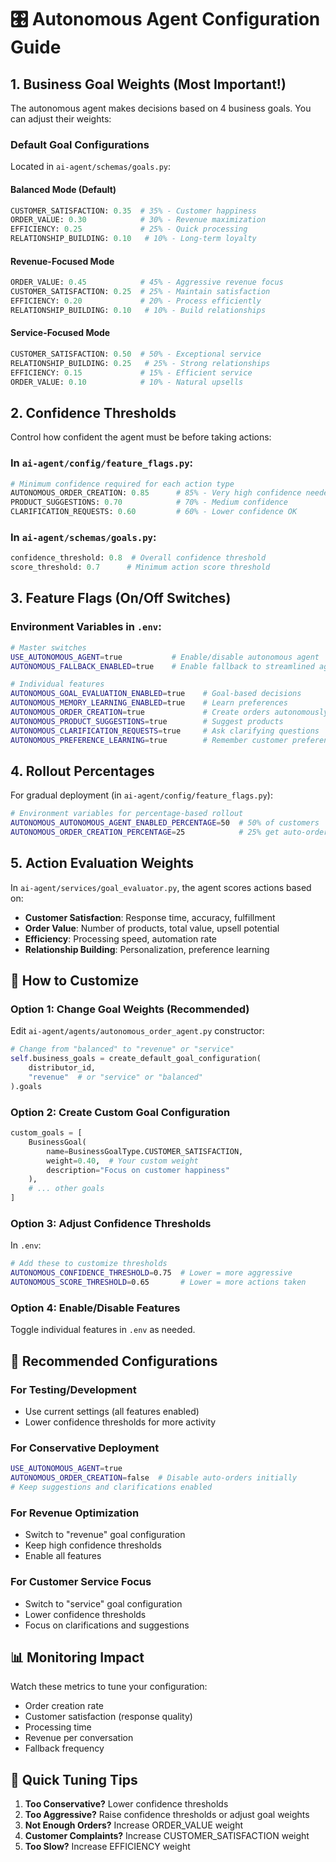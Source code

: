 # 🎛️ Autonomous Agent Configuration Guide

## 1. Business Goal Weights (Most Important!)

The autonomous agent makes decisions based on 4 business goals. You can adjust their weights:

### Default Goal Configurations

Located in `ai-agent/schemas/goals.py`:

#### **Balanced Mode** (Default)
```python
CUSTOMER_SATISFACTION: 0.35  # 35% - Customer happiness
ORDER_VALUE: 0.30            # 30% - Revenue maximization  
EFFICIENCY: 0.25             # 25% - Quick processing
RELATIONSHIP_BUILDING: 0.10   # 10% - Long-term loyalty
```

#### **Revenue-Focused Mode**
```python
ORDER_VALUE: 0.45            # 45% - Aggressive revenue focus
CUSTOMER_SATISFACTION: 0.25  # 25% - Maintain satisfaction
EFFICIENCY: 0.20             # 20% - Process efficiently
RELATIONSHIP_BUILDING: 0.10   # 10% - Build relationships
```

#### **Service-Focused Mode**
```python
CUSTOMER_SATISFACTION: 0.50  # 50% - Exceptional service
RELATIONSHIP_BUILDING: 0.25   # 25% - Strong relationships
EFFICIENCY: 0.15             # 15% - Efficient service
ORDER_VALUE: 0.10            # 10% - Natural upsells
```

## 2. Confidence Thresholds

Control how confident the agent must be before taking actions:

### In `ai-agent/config/feature_flags.py`:
```python
# Minimum confidence required for each action type
AUTONOMOUS_ORDER_CREATION: 0.85      # 85% - Very high confidence needed
PRODUCT_SUGGESTIONS: 0.70            # 70% - Medium confidence
CLARIFICATION_REQUESTS: 0.60         # 60% - Lower confidence OK
```

### In `ai-agent/schemas/goals.py`:
```python
confidence_threshold: 0.8  # Overall confidence threshold
score_threshold: 0.7      # Minimum action score threshold
```

## 3. Feature Flags (On/Off Switches)

### Environment Variables in `.env`:
```bash
# Master switches
USE_AUTONOMOUS_AGENT=true           # Enable/disable autonomous agent
AUTONOMOUS_FALLBACK_ENABLED=true    # Enable fallback to streamlined agent

# Individual features
AUTONOMOUS_GOAL_EVALUATION_ENABLED=true    # Goal-based decisions
AUTONOMOUS_MEMORY_LEARNING_ENABLED=true    # Learn preferences
AUTONOMOUS_ORDER_CREATION=true             # Create orders autonomously
AUTONOMOUS_PRODUCT_SUGGESTIONS=true        # Suggest products
AUTONOMOUS_CLARIFICATION_REQUESTS=true     # Ask clarifying questions
AUTONOMOUS_PREFERENCE_LEARNING=true        # Remember customer preferences
```

## 4. Rollout Percentages

For gradual deployment (in `ai-agent/config/feature_flags.py`):

```bash
# Environment variables for percentage-based rollout
AUTONOMOUS_AUTONOMOUS_AGENT_ENABLED_PERCENTAGE=50  # 50% of customers
AUTONOMOUS_ORDER_CREATION_PERCENTAGE=25            # 25% get auto-orders
```

## 5. Action Evaluation Weights

In `ai-agent/services/goal_evaluator.py`, the agent scores actions based on:

- **Customer Satisfaction**: Response time, accuracy, fulfillment
- **Order Value**: Number of products, total value, upsell potential
- **Efficiency**: Processing speed, automation rate
- **Relationship Building**: Personalization, preference learning

## 📝 How to Customize

### Option 1: Change Goal Weights (Recommended)
Edit `ai-agent/agents/autonomous_order_agent.py` constructor:
```python
# Change from "balanced" to "revenue" or "service"
self.business_goals = create_default_goal_configuration(
    distributor_id, 
    "revenue"  # or "service" or "balanced"
).goals
```

### Option 2: Create Custom Goal Configuration
```python
custom_goals = [
    BusinessGoal(
        name=BusinessGoalType.CUSTOMER_SATISFACTION,
        weight=0.40,  # Your custom weight
        description="Focus on customer happiness"
    ),
    # ... other goals
]
```

### Option 3: Adjust Confidence Thresholds
In `.env`:
```bash
# Add these to customize thresholds
AUTONOMOUS_CONFIDENCE_THRESHOLD=0.75  # Lower = more aggressive
AUTONOMOUS_SCORE_THRESHOLD=0.65       # Lower = more actions taken
```

### Option 4: Enable/Disable Features
Toggle individual features in `.env` as needed.

## 🎯 Recommended Configurations

### For Testing/Development
- Use current settings (all features enabled)
- Lower confidence thresholds for more activity

### For Conservative Deployment
```bash
USE_AUTONOMOUS_AGENT=true
AUTONOMOUS_ORDER_CREATION=false  # Disable auto-orders initially
# Keep suggestions and clarifications enabled
```

### For Revenue Optimization
- Switch to "revenue" goal configuration
- Keep high confidence thresholds
- Enable all features

### For Customer Service Focus
- Switch to "service" goal configuration  
- Lower confidence thresholds
- Focus on clarifications and suggestions

## 📊 Monitoring Impact

Watch these metrics to tune your configuration:
- Order creation rate
- Customer satisfaction (response quality)
- Processing time
- Revenue per conversation
- Fallback frequency

## 🔧 Quick Tuning Tips

1. **Too Conservative?** Lower confidence thresholds
2. **Too Aggressive?** Raise confidence thresholds or adjust goal weights
3. **Not Enough Orders?** Increase ORDER_VALUE weight
4. **Customer Complaints?** Increase CUSTOMER_SATISFACTION weight
5. **Too Slow?** Increase EFFICIENCY weight